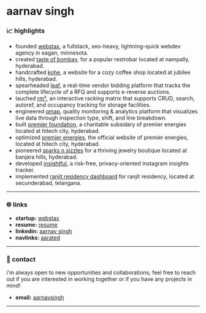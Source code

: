 # aarnav singh

### 📈 highlights
- founded      [webstax](https://webstaxinc.vercel.app/), a fullstack, seo-heavy, lightning-quick webdev agency in eagan, minnesota.
- created      [taste of bombay](https://aarnav1729.github.io/tasteofbombay/), for a popular restrobar located at nampally, hyderabad.
- handcrafted  [kohe](https://kohe.netlify.app/), a website for a cozy coffee shop located at jubilee hills, hyderabad.
- spearheaded  [leaf](https://petp-alpha.vercel.app/), a real-time vendor bidding platform that tracks the complete lifecycle of a RFQ and supports e-reverse auctions.
- lauched      [rm²](https://permatrix.netlify.app/), an interactive racking matrix that supports CRUD, search, autoref, and occupancy tracking for storage facilities.
- engineered   [qmap](https://p4data.netlify.app/), quality monitoring & analytics platform that visualizes live data through inspection type, shift, and line breakdown.
- built        [premier foundation](https://main--premierfoundation.netlify.app/), a charitable subsidary of premier energies located at hitech city, hyderabad.
- optimized    [premier energies](https://www.premierenergies.com/), the official website of premier energies, located at hitech city, hyderabad.
- pioneered    [sparks n sizzles](https://aarnav1729.github.io/SnSLandingPage/) for a thriving jewelry boutique located at banjara hills, hyderabad.
- developed    [insightful](https://aarnav1729.github.io/bot/), a risk-free, privacy-oriented instagram insights tracker.
- implemented  [ranjit residency dashboard](https://ranjit-residency-admin.vercel.app/) for ranjit residency, located at secunderabad, telangana.

---

### 🌐 links
- **startup:**  [webstax](https://webstaxinc.vercel.app/)
- **resume:**   [resume](https://aarated.netlify.app/)
- **linkedin:** [aarnav singh](https://www.linkedin.com/in/aarnavsinghh)
- **navlinks:** [aarated](https://aarrated.netlify.app/)

---

### 📧 contact
i'm always open to new opportunities and collaborations; feel free to reach out if you are interested in working together or if you have any projects in mind!
- **email:** [aarnavsingh](mailto:aarnavsingh836@gmail.com)

---
